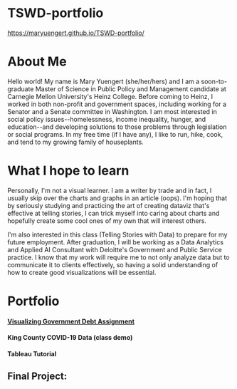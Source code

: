 # TSWD-portfolio
https://maryuengert.github.io/TSWD-portfolio/

# About Me
Hello world! My name is Mary Yuengert (she/her/hers) and I am a soon-to-graduate Master of Science in Public Policy and Management candidate at Carnegie Mellon University's Heinz College. Before coming to Heinz, I worked in both non-profit and government spaces, including working for a Senator and a Senate committee in Washington. I am most interested in social policy issues--homelessness, income inequality, hunger, and education--and developing solutions to those problems through legislation or social programs. In my free time (if I have any), I like to run, hike, cook, and tend to my growing family of houseplants. 

# What I hope to learn
Personally, I'm not a visual learner. I am a writer by trade and in fact, I usually skip over the charts and graphs in an article (oops). I'm hoping that by seriously studying and practicing the art of creating dataviz that's effective at telling stories, I can trick myself into caring about charts and hopefully create some cool ones of my own that will interest others. 

I'm also interested in this class (Telling Stories with Data) to prepare for my future employment. After graduation, I will be working as a Data Analytics and Applied AI Consultant with Deloitte's Government and Public Service practice. I know that my work will require me to not only analyze data but to communicate it to clients effectively, so having a solid understanding of how to create good visualizations will be essential.

# Portfolio

#### [Visualizing Government Debt Assignment](/viz-gov-debt.md)

#### King County COVID-19 Data (class demo)
<div class="flourish-embed flourish-chart" data-src="visualisation/8529826"><script src="https://public.flourish.studio/resources/embed.js"></script></div>

#### Tableau Tutorial
<div class='tableauPlaceholder' id='viz1643818081546' style='position: relative'><object class='tableauViz'  style='display:none;'><param name='host_url' value='https%3A%2F%2Fpublic.tableau.com%2F' /> <param name='embed_code_version' value='3' /> <param name='site_root' value='' /><param name='name' value='Tableaututorial_16438180491680&#47;
AlternateDataviz' /><param name='tabs' value='no' /><param name='toolbar' value='yes' /><param name='animate_transition' value='yes' /><param name='display_static_image' value='yes' /><param name='display_spinner' value='yes' /><param name='display_overlay' value='yes' /><param name='display_count' value='yes' /><param name='language' value='en-US' /><param name='filter' value='publish=yes' /></object></div>                
<script type='text/javascript'>                    
var divElement = document.getElementById('viz1643818081546');                    
var vizElement = divElement.getElementsByTagName('object')[0];                    
vizElement.style.width='100%';vizElement.style.height=(divElement.offsetWidth*0.75)+'px';                    
var scriptElement = document.createElement('script');                   
scriptElement.src = 'https://public.tableau.com/javascripts/api/viz_v1.js';                    
vizElement.parentNode.insertBefore(scriptElement, vizElement);                
</script>

## Final Project: 
